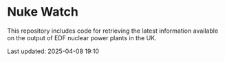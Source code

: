 # Nuke Watch

This repository includes code for retrieving the latest information available on the output of EDF nuclear power plants in the UK.

Last updated: 2025-04-08 19:10